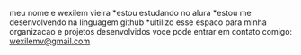 meu nome e wexilem vieira
*estou estudando no alura
*estou me desenvolvendo na linguagem github
*ultilizo esse espaco para minha organizacao e projetos desenvolvidos
voce pode entrar em contato comigo: wexilemv@gmail.com
